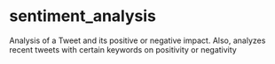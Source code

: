 # sentiment_analysis
Analysis of a Tweet and its positive or negative impact. Also, analyzes recent tweets with certain keywords on positivity or negativity
